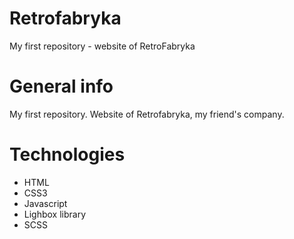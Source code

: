 # Retrofabryka
My first repository - website of RetroFabryka
# General info
My first repository. Website of Retrofabryka, my friend's company.
# Technologies
+ HTML
+ CSS3
+ Javascript
+ Lighbox library
+ SCSS
